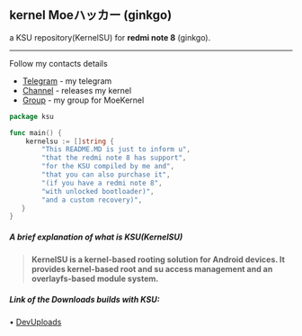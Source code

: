 ## kernel Moeハッカー (ginkgo)
a KSU repository(KernelSU) for **redmi note 8** (ginkgo).

------

Follow my contacts details
 - [Telegram](https://t.me/nyandesu) - my telegram
 - [Channel](https://t.me/akaritsu) - releases my kernel
 - [Group](https://t.me/moekernel) - my group for MoeKernel

```go
package ksu

func main() {
    kernelsu := []string {
        "This README.MD is just to inform u",
        "that the redmi note 8 has support",
        "for the KSU compiled by me and",
        "that you can also purchase it",
        "(if you have a redmi note 8",
        "with unlocked bootloader)",
        "and a custom recovery)",
   }
}
```

##### A brief explanation of what is KSU(KernelSU)

> **KernelSU is a kernel-based rooting solution for Android devices. It provides kernel-based root and su access management and an overlayfs-based module system.**

##### Link of the Downloads builds with KSU:
  • [DevUploads](https://devuploads.com/users/AkariOficial/2844/v4.14.314)
